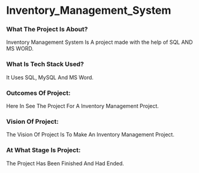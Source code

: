 # Inventory_Management_System

### What The Project Is About?
Inventory Management System Is A project made with the help of SQL AND MS WORD.

### What Is Tech Stack Used?
It Uses SQL, MySQL And MS Word.

### Outcomes Of Project:
Here In See The Project For A Inventory Management Project.

### Vision Of Project:
The Vision Of Project Is To Make An Inventory Management Project.

### At What Stage Is Project:
The Project Has Been Finished And Had Ended.
